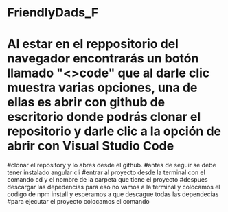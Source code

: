 # FriendlyDads_F

# Al estar en el reppositorio del navegador encontrarás un botón llamado "<>code" que al darle clic muestra varias opciones, una de ellas es abrir con github de escritorio donde podrás clonar el repositorio y darle clic a la opción de abrir con Visual Studio Code
#clonar el repository y lo abres desde el github. 
#antes de seguir se debe tener instalado angular cli 
#entrar al proyecto desde la terminal con el comando cd y el nombre de la carpeta que tiene el proyecto
#despues descargar las depedencias para eso no vamos a la terminal y colocamos el codigo de npm install y esperamos a que descague todas las dependecias
#para ejecutar el proyecto colocamos el comando 
